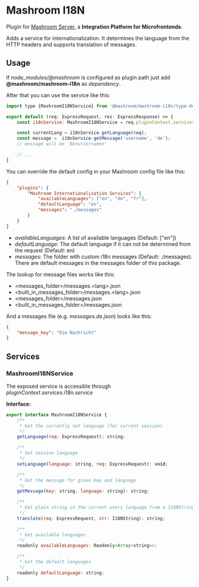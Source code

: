 
# Mashroom I18N

Plugin for [Mashroom Server](https://www.mashroom-server.com), a **Integration Platform for Microfrontends**.

Adds a service for internationalization. It determines the language from the HTTP headers and
supports translation of messages.

## Usage

If *node_modules/@mashroom* is configured as plugin path just add **@mashroom/mashroom-i18n** as *dependency*.

After that you can use the service like this:

```js
import type {MashroomI18NService} from '@mashroom/mashroom-i18n/type-definitions';

export default (req: ExpressRequest, res: ExpressResponse) => {
    const i18nService: MashroomI18NService = req.pluginContext.services.i18n.service;

    const currentLang = i18nService.getLanguage(req);
    const message =  i18nService.getMessage('username', 'de');
    // message will be 'Benutzernamen'

    // ...
}
```

You can override the default config in your Mashroom config file like this:

```json
{
    "plugins": {
        "Mashroom Internationalization Services": {
            "availableLanguages": ["en", "de", "fr"],
            "defaultLanguage": "en",
            "messages": "./messages"
        }
    }
}
```

 * _availableLanguages_: A list of available languages (Default: ["en"])
 * _defaultLanguage_: The default language if it can not be determined from the request (Default: en)
 * _messages_: The folder with custom i18n messages (Default: ./messages). There are default messages
   in the messages folder of this package.

The lookup for message files works like this:

 * &lt;messages_folder&gt;/messages.&lt;lang&gt;.json
 * &lt;built_in_messages_folder&gt;/messages.&lt;lang&gt;.json
 * &lt;messages_folder&gt;/messages.json
 * &lt;built_in_messages_folder&gt;/messages.json

And a messages file (e.g. _messages.de.json_) looks like this:

```json
{
    "message_key": "Die Nachricht"
}
```

## Services

### MashroomI18NService

The exposed service is accessible through _pluginContext.services.i18n.service_

**Interface:**

```js
export interface MashroomI18NService {
    /**
     * Get the currently set language (for current session)
     */
    getLanguage(req: ExpressRequest): string;

    /**
     * Set session language
     */
    setLanguage(language: string, req: ExpressRequest): void;

    /**
     * Get the message for given key and language
     */
    getMessage(key: string, language: string): string;

    /**
     * Get plain string in the current users language from a I18NString
     */
    translate(req: ExpressRequest, str: I18NString): string;

    /**
     * Get available languages
     */
    readonly availableLanguages: Readonly<Array<string>>;

    /**
     * Get the default languages
     */
    readonly defaultLanguage: string;
}
```
